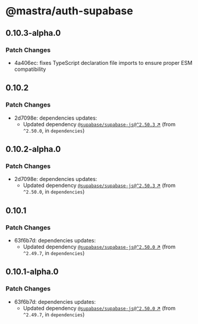 # @mastra/auth-supabase

## 0.10.3-alpha.0

### Patch Changes

- 4a406ec: fixes TypeScript declaration file imports to ensure proper ESM compatibility

## 0.10.2

### Patch Changes

- 2d7098e: dependencies updates:
  - Updated dependency [`@supabase/supabase-js@^2.50.3` ↗︎](https://www.npmjs.com/package/@supabase/supabase-js/v/2.50.3) (from `^2.50.0`, in `dependencies`)

## 0.10.2-alpha.0

### Patch Changes

- 2d7098e: dependencies updates:
  - Updated dependency [`@supabase/supabase-js@^2.50.3` ↗︎](https://www.npmjs.com/package/@supabase/supabase-js/v/2.50.3) (from `^2.50.0`, in `dependencies`)

## 0.10.1

### Patch Changes

- 63f6b7d: dependencies updates:
  - Updated dependency [`@supabase/supabase-js@^2.50.0` ↗︎](https://www.npmjs.com/package/@supabase/supabase-js/v/2.50.0) (from `^2.49.7`, in `dependencies`)

## 0.10.1-alpha.0

### Patch Changes

- 63f6b7d: dependencies updates:
  - Updated dependency [`@supabase/supabase-js@^2.50.0` ↗︎](https://www.npmjs.com/package/@supabase/supabase-js/v/2.50.0) (from `^2.49.7`, in `dependencies`)
